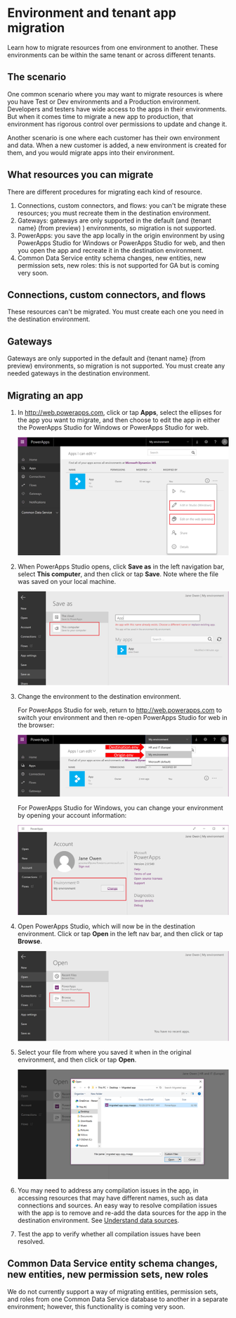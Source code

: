 <properties
	pageTitle="Migrate apps between environments and tenants | Microsoft PowerApps"
	description="Migrate apps among environments and tenants"
	services=""
	suite="powerapps"
	documentationCenter="na"
	authors="RickSaling"
	manager="anneta"
	editor=""
	tags=""/>

<tags
   ms.service="powerapps"
   ms.devlang="na"
   ms.topic="article"
   ms.tgt_pltfrm="na"
   ms.workload="na"
   ms.date="10/30/2016"
   ms.author="ricksal;jamesol"/>

# Environment and tenant app migration
Learn how to migrate resources from one environment to another. These environments can be within the same tenant or across different tenants.

## The scenario
One common scenario where you may want to migrate resources is where you have Test or Dev environments and a Production environment. Developers and testers have wide access to the apps in their environments. But when it comes time to migrate a new app to production, that environment has rigorous control over permissions to update and change it.

Another scenario is one where each customer has their own environment and data. When a new customer is added, a new environment is created for them, and you would migrate apps into their environment.

## What resources you can migrate

There are different procedures for migrating each kind of resource.

1.	Connections, custom connectors, and flows: you can't be migrate these resources; you must recreate them in the destination environment.
2.  Gateways: gateways are only supported in the default (and {tenant name} (from preview) ) environments, so migration is not supported.
3.  PowerApps: you save the app locally in the origin environment by using PowerApps Studio for Windows or PowerApps Studio for web, and then you open the app and recreate it in the destination environment.
4.  Common Data Service entity schema changes, new entities, new permission sets, new roles: this is not supported for GA but is coming very soon.

##  Connections, custom connectors, and flows

These resources can't be migrated. You must create each one you need in the destination environment.

## Gateways

Gateways are only supported in the default and {tenant name} (from preview)  environments, so migration is not supported. You must create any needed gateways in the destination environment.

## Migrating an app

1. In http://web.powerapps.com, click or tap **Apps**, select the ellipses for the app you want to migrate, and then choose to edit the app in either the PowerApps Studio for Windows or PowerApps Studio for web.

	![](./media/environment-and-tenant-migration/select-app.png)

2. When PowerApps Studio opens, click **Save as** in the left navigation bar, select **This computer**, and then click or tap **Save**. Note where the file was saved on your local machine.

	![](./media/environment-and-tenant-migration/select-this-computer.png)

3. Change the environment to the destination environment.

	For PowerApps Studio for web, return to http://web.powerapps.com to switch your environment and then re-open PowerApps Studio for web in the browser:

	![](./media/environment-and-tenant-migration/select-new-env.png)

	For PowerApps Studio for Windows, you can change your environment by opening your account information:

	![](./media/environment-and-tenant-migration/select-new-env-studio.png)

4. Open PowerApps Studio, which will now be in the destination environment. Click or tap **Open** in the left nav bar, and then click or tap **Browse**.

	![](./media/environment-and-tenant-migration/open-app-updated.png)

5. Select your file from where you saved it when in the original environment, and then click or tap **Open**.

	![](./media/environment-and-tenant-migration/save-new-app-updated.png)

6. You may need to address any compilation issues in the app, in accessing resources that may have different names, such as data connections and sources. An easy way to resolve compilation issues with the app is to remove and re-add the data sources for the app in the destination environment. See [Understand data sources](working-with-data-sources.md).
7. Test the app to verify whether all compilation issues have been resolved.

## Common Data Service entity schema changes, new entities, new permission sets, new roles
We do not currently support a way of migrating entities, permission sets, and roles from one Common Data Service database to another in a separate environment; however, this functionality is coming very soon.
